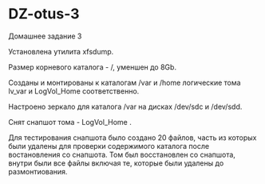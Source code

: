 # DZ-otus-3
Домашнее задание 3

Установлена утилита xfsdump.

Размер корневого каталога - /, уменшен до 8Gb.

Созданы и монтированы к каталогам /var и /home логические тома lv_var и LogVol_Home соответственно.

Настроено зеркало для каталога /var на дисках /dev/sdc и /dev/sdd.

Снят снапшот тома - LogVol_Home .

Для тестирования снапшота было создано 20 файлов, часть из которых были удалены для проверки содержимого каталога после востановления со снапшота. Том был восстановлен со снапшота, внутри были все файлы включая те, которые были удалены до размонтиования.
